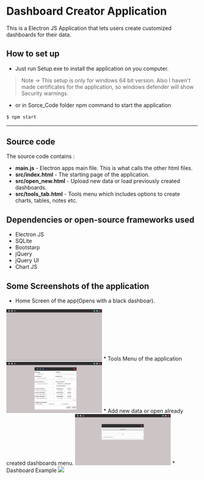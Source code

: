 # Dashboard Creator Application #
This is a Electron JS Application that lets users create customized dashboards for their data.
## How to set up ##
- Just run Setup.exe to install the application on you computer.
> Note -> This setup is only for windows 64 bit version. Also I haven't made certificates for the application, so windows defender will show Security warnings.
- or in Sorce_Code folder npm command to start the application
```sh
$ npm start
```
------
## Source code ##
The source code contains :
- __main.js__ - Electron apps main file. This is what calls the other html files.
- __src/index.html__ - The starting page of the application.
- __src/open_new.html__ - Upload new data or load previously created dashboards.
- __src/tools_tab.html__ - Tools menu which includes options to create charts, tables, notes etc.

## Dependencies or  open-source frameworks used ##
- Electron JS
- SQLite
- Bootstarp
- jQuery
- jQuery UI
- Chart JS

## Some Screenshots of the application ##
* Home Screen of the app(Opens with a black dashboar).
<img src="Screenshots/dashboard_StartScreen.JPG" width="50%"/>
* Tools Menu of the application
<img src="Screenshots/dashboard_ToolsMenu.JPG" width="50%"/>
* Add new data or open already created dashboards menu.
<img src="Screenshots/dashboard_OpenNew.JPG" width="50%"/>
* Dashboard Example
<img src="Screenshots/dashboard_example.JPG" width="50%"/>
